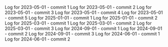Log for 2023-05-01 - commit 1
Log for 2023-05-01 - commit 2
Log for 2023-05-01 - commit 3
Log for 2023-05-01 - commit 4
Log for 2023-05-01 - commit 5
Log for 2025-01-01 - commit 1
Log for 2025-01-01 - commit 2
Log for 2025-03-01 - commit 1
Log for 2025-03-01 - commit 2
Log for 2025-03-01 - commit 3
Log for 2024-09-01 - commit 1
Log for 2024-09-01 - commit 2
Log for 2024-09-01 - commit 3
Log for 2024-06-01 - commit 1
Log for 2024-06-01 - commit 2
